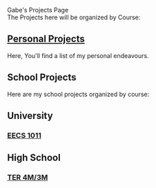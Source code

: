 Gabe's Projects Page  
The Projects here will be organized by Course:  

## [Personal Projects](/Projects/personalprojects)
Here, You'll find a list of my personal endeavours.  

## School Projects
Here are my school projects organized by course:  
## University
### [EECS 1011](/Projects/EECS1011)  

## High School
### [TER 4M/3M](/Projects/gr12compeng)  


